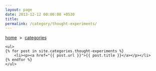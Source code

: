 ```yaml
---
layout: page
date: 2013-12-12 00:00:00 +0530
title: 
permalink: /category/thought-experiments/
---
```


<div>
    <a href="{{ site.url }}">home</a> &nbsp;&gt;&nbsp; <a href="{{ site.url }}/categories">categories</a>
  	
	<ul>
    {% for post in site.categories.thought-experiments %}
		<li><p><a href="{{ post.url }}">{{ post.title }}</a></p></li>
    {% endfor %}
	</ul>
</div>
